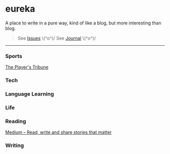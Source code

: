 # eureka

A place to write in a pure way, kind of like a blog, but more interesting than blog.

> See [Issues](https://github.com/ShannonChenCHN/eureka/issues)  \\(^o^)/
> See [Journal](https://github.com/ShannonChenCHN/eureka/issues/31) \\(^o^)/


-------
### Sports
[The Player's Tribune](https://www.theplayerstribune.com)


### Tech



### Language Learning



### Life



### Reading
[Medium – Read, write and share stories that matter](https://medium.com/)


### Writing
